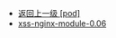 - [返回上一级 [pod]](服务部署/Nginx/模板/nginx-1.24.0/Openresty/openresty-1.21.4.3-win64/pod/)
- [xss-nginx-module-0.06](服务部署/Nginx/模板/nginx-1.24.0/Openresty/openresty-1.21.4.3-win64/pod/xss-nginx-module-0.06/)
